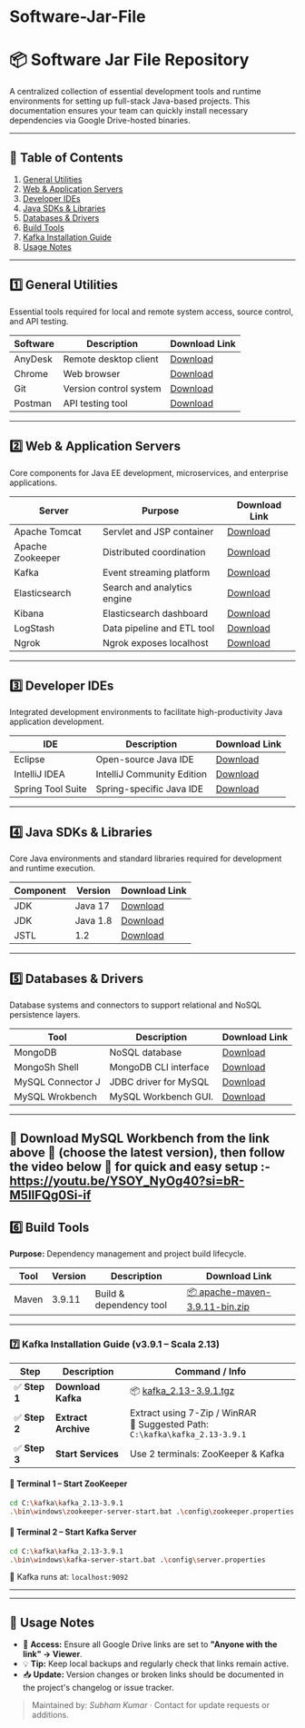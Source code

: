 # Software-Jar-File

# 📦 Software Jar File Repository

A centralized collection of essential development tools and runtime environments for setting up full-stack Java-based projects. This documentation ensures your team can quickly install necessary dependencies via Google Drive-hosted binaries.

---

## 🔧 Table of Contents

1. [General Utilities](#general-utilities)
2. [Web & Application Servers](#web--application-servers)
3. [Developer IDEs](#developer-ides)
4. [Java SDKs & Libraries](#java-sdks--libraries)
5. [Databases & Drivers](#databases--drivers)
6. [Build Tools](#build-tools)
7. [Kafka Installation Guide](#kafka-installation-guide-v391--scala-213)
8. [Usage Notes](#usage-notes)

---

## 1️⃣ General Utilities

Essential tools required for local and remote system access, source control, and API testing.

| Software | Description            | Download Link                                                                                  |
| -------- | ---------------------- | ---------------------------------------------------------------------------------------------- |
| AnyDesk  | Remote desktop client  | [Download](https://drive.google.com/file/d/1lRHqfmciCPCFBN5WlioIoh6gqSo9qAB0/view?usp=sharing) |
| Chrome   | Web browser            | [Download](https://drive.google.com/file/d/18tyHFLIBOpwr-E8ENddSIswg1sxko51q/view?usp=sharing) |
| Git      | Version control system | [Download](https://drive.google.com/file/d/1-RawrwsWnBSzCoHIy1-1PeGIh505AdJJ/view?usp=sharing) |
| Postman  | API testing tool       | [Download](https://www.postman.com/downloads/) |

---

## 2️⃣ Web & Application Servers

Core components for Java EE development, microservices, and enterprise applications.

| Server           | Purpose                     | Download Link                                                                                  |
| ---------------- | --------------------------- | ---------------------------------------------------------------------------------------------- |
| Apache Tomcat    | Servlet and JSP container   | [Download](https://drive.google.com/file/d/1ktFL3wq26EVcIt6KgA9lKWvTVfdVKr9m/view?usp=sharing) |
| Apache Zookeeper | Distributed coordination    | [Download](https://drive.google.com/file/d/1pArjJW2an3wjDoWDFRb-Vo2jtFkHAwwK/view?usp=sharing) |
| Kafka            | Event streaming platform    | [Download](https://drive.google.com/file/d/1rcUvjupcbjdf9UTiziAFdM7GvJCblWQY/view?usp=sharing) |
| Elasticsearch    | Search and analytics engine | [Download](https://drive.google.com/file/d/1g-np-PpRVAAajhsz7bn8wy1Nf8Y6ufhe/view?usp=sharing) |
| Kibana           | Elasticsearch dashboard     | [Download](https://drive.google.com/file/d/166xQo_JALRA5VgRwopoYxZPfw1K86epq/view?usp=sharing) |
| LogStash         | Data pipeline and ETL tool  | [Download](https://drive.google.com/file/d/1lOjUoC9Is6ZCQSJwjrUhiCSsIqKPKumI/view?usp=sharing) |
| Ngrok            | Ngrok exposes localhost     | [Download](https://ngrok.com/downloads/windows?tab=download)                                   |

---

## 3️⃣ Developer IDEs

Integrated development environments to facilitate high-productivity Java application development.

| IDE               | Description                | Download Link                                                                                  |
| ----------------- | -------------------------- | ---------------------------------------------------------------------------------------------- |
| Eclipse           | Open-source Java IDE       | [Download](https://drive.google.com/file/d/1pArjJW2an3wjDoWDFRb-Vo2jtFkHAwwK/view?usp=sharing) |
| IntelliJ IDEA     | IntelliJ Community Edition | [Download](https://drive.google.com/file/d/1vPysePHHPO2jrs07vmvyfL8yra0opZkG/view?usp=sharing) |
| Spring Tool Suite | Spring-specific Java IDE   | [Download](https://drive.google.com/file/d/1mpWAZbbxwVxWhUvUHIE9SDFKCAfR7dFA/view?usp=sharing) |

---

## 4️⃣ Java SDKs & Libraries

Core Java environments and standard libraries required for development and runtime execution.

| Component | Version  | Download Link                                                                                  |
| --------- | -------- | ---------------------------------------------------------------------------------------------- |
| JDK       | Java 17  | [Download](https://drive.google.com/file/d/1iag8KxGrC4LDnv612ed-_-AtymRXEjiA/view?usp=sharing) |
| JDK       | Java 1.8 | [Download](https://drive.google.com/file/d/1Y2lbPREeGyl_qOm7EGVSP53PTieKM6cw/view?usp=sharing) |
| JSTL      | 1.2      | [Download](https://drive.google.com/file/d/1Uk8c79oaVhO5dBDpAbdkffkY9SOjWzVT/view?usp=sharing) |

---

## 5️⃣ Databases & Drivers

Database systems and connectors to support relational and NoSQL persistence layers.

| Tool              | Description           | Download Link                                                                                  |
| ----------------- | --------------------- | ---------------------------------------------------------------------------------------------- |
| MongoDB           | NoSQL database        | [Download](https://drive.google.com/file/d/13dNCDVSBIx0fYe5OAaJQewPNAraH9jps/view?usp=sharing) |
| MongoSh Shell     | MongoDB CLI interface | [Download](https://drive.google.com/file/d/13dNCDVSBIx0fYe5OAaJQewPNAraH9jps/view?usp=sharing) |
| MySQL Connector J | JDBC driver for MySQL | [Download](https://drive.google.com/file/d/1Da6HM9UVEVeZT1dbos6flhzMaIbovo-G/view?usp=sharing) |
| MySQL Wrokbench   | MySQL Workbench GUI.  | [Download](https://dev.mysql.com/downloads/installer/)                                         |

---
🚀 Download MySQL Workbench from the link above 🔼 (choose the latest version), then follow the video below 🔽 for quick and easy setup :- 
https://youtu.be/YSOY_NyOg40?si=bR-M5IlFQg0Si-if
--------

## 6️⃣ Build Tools

**Purpose:** Dependency management and project build lifecycle.

| Tool  | Version | Description             | Download Link                                                                                                             |
| ----- | ------- | ----------------------- | ------------------------------------------------------------------------------------------------------------------------  |
| Maven | 3.9.11  | Build & dependency tool | [📦 apache-maven-3.9.11-bin.zip](https://downloads.apache.org/maven/maven-3/3.9.11/binaries/apache-maven-3.9.11-bin.zip) |

---

### 7️⃣ Kafka Installation Guide (v3.9.1 – Scala 2.13)

| Step         | Description         | Command / Info                                                                            |
| ------------ | ------------------- | ----------------------------------------------------------------------------------------- |
| ✅ **Step 1** | **Download Kafka**  | 📦 [kafka\_2.13-3.9.1.tgz](https://downloads.apache.org/kafka/3.9.1/kafka_2.13-3.9.1.tgz) |
| ✅ **Step 2** | **Extract Archive** | Extract using 7-Zip / WinRAR<br>📁 Suggested Path: `C:\kafka\kafka_2.13-3.9.1`            |
| ✅ **Step 3** | **Start Services**  | Use 2 terminals: ZooKeeper & Kafka                                                        |

#### 📂 Terminal 1 – Start ZooKeeper

```bash
cd C:\kafka\kafka_2.13-3.9.1
.\bin\windows\zookeeper-server-start.bat .\config\zookeeper.properties
```

#### 📂 Terminal 2 – Start Kafka Server

```bash
cd C:\kafka\kafka_2.13-3.9.1
.\bin\windows\kafka-server-start.bat .\config\server.properties
```

📡 Kafka runs at: `localhost:9092`

---

--------
## 📝 Usage Notes

* 🔗 **Access:** Ensure all Google Drive links are set to **"Anyone with the link" → Viewer**.
* 💡 **Tip:** Keep local backups and regularly check that links remain active.
* 📥 **Update:** Version changes or broken links should be documented in the project's changelog or issue tracker.

> Maintained by: *Subham Kumar* · Contact for update requests or additions.

